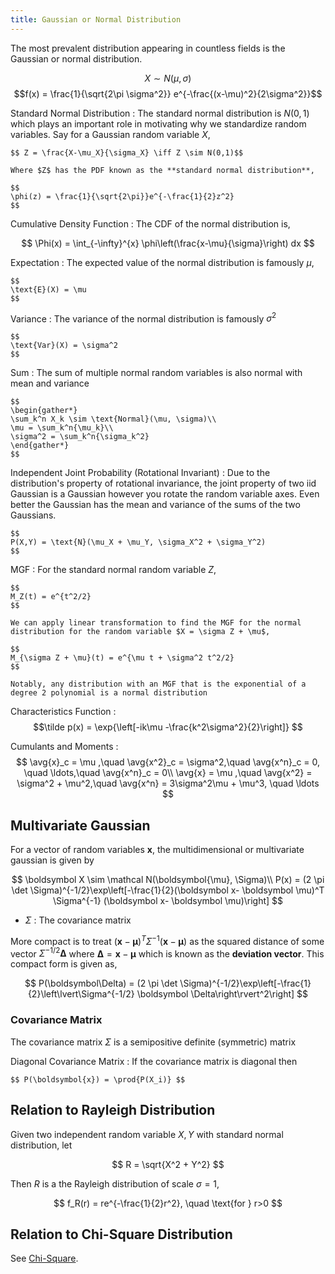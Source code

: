 ```yaml
---
title: Gaussian or Normal Distribution
---
```


The most prevalent distribution appearing in countless fields is the Gaussian or normal distribution.

$$X \sim N(\mu, \sigma)$$
$$f(x) = \frac{1}{\sqrt{2\pi \sigma^2}} e^{-\frac{(x-\mu)^2}{2\sigma^2}}$$

Standard Normal Distribution
: The standard normal distribution is $N(0,1)$ which plays an important role in motivating why we standardize random variables. Say for a Gaussian random variable $X$,

    $$ Z = \frac{X-\mu_X}{\sigma_X} \iff Z \sim N(0,1)$$

    Where $Z$ has the PDF known as the **standard normal distribution**,

    $$
    \phi(z) = \frac{1}{\sqrt{2\pi}}e^{-\frac{1}{2}z^2}
    $$

Cumulative Density Function
: The CDF of the normal distribution is,

$$
\Phi(x) = \int_{-\infty}^{x} \phi\left(\frac{x-\mu}{\sigma}\right) dx
$$

Expectation
: The expected value of the normal distribution is famously $\mu$,

    $$
    \text{E}(X) = \mu
    $$

Variance
: The variance of the normal distribution is famously $\sigma^2$

    $$
    \text{Var}(X) = \sigma^2
    $$

Sum
: The sum of multiple normal random variables is also normal with mean and variance

    $$
    \begin{gather*}
    \sum_k^n X_k \sim \text{Normal}(\mu, \sigma)\\
    \mu = \sum_k^n{\mu_k}\\
    \sigma^2 = \sum_k^n{\sigma_k^2}
    \end{gather*}
    $$

Independent Joint Probability (Rotational Invariant)
:    Due to the distribution's property of rotational invariance, the joint property of two iid Gaussian is a Gaussian however you rotate the random variable axes. Even better the Gaussian has the mean and variance of the sums of the two Gaussians.

    $$
    P(X,Y) = \text{N}(\mu_X + \mu_Y, \sigma_X^2 + \sigma_Y^2)
    $$

MGF
: For the standard normal random variable $Z$,

    $$
    M_Z(t) = e^{t^2/2}
    $$

    We can apply linear transformation to find the MGF for the normal distribution for the random variable $X = \sigma Z + \mu$,

    $$
    M_{\sigma Z + \mu}(t) = e^{\mu t + \sigma^2 t^2/2}
    $$

    Notably, any distribution with an MGF that is the exponential of a degree 2 polynomial is a normal distribution

Characteristics Function
:    $$\tilde p(x) = \exp{\left[-ik\mu -\frac{k^2\sigma^2}{2}\right]} $$

Cumulants and Moments
:    $$
        \avg{x}_c = \mu ,\quad \avg{x^2}_c = \sigma^2,\quad \avg{x^n}_c = 0, \quad \ldots,\quad  \avg{x^n}_c = 0\\
        \avg{x} = \mu ,\quad \avg{x^2} = \sigma^2 + \mu^2,\quad \avg{x^n} = 3\sigma^2\mu + \mu^3, \quad \ldots
    $$

## Multivariate Gaussian
For a vector of random variables $\boldsymbol x$, the multidimensional or multivariate gaussian is given by


$$
\boldsymbol X \sim \mathcal N(\boldsymbol{\mu}, \Sigma)\\
P(x) = (2 \pi \det \Sigma)^{-1/2}\exp\left[-\frac{1}{2}(\boldsymbol x- \boldsymbol \mu)^T \Sigma^{-1} (\boldsymbol x- \boldsymbol \mu)\right]
$$

* $\Sigma$ : The covariance matrix

More compact is to treat $(\boldsymbol x- \boldsymbol \mu)^T \Sigma^{-1} (\boldsymbol x- \boldsymbol \mu)$ as the squared distance of some vector $\Sigma^{-1/2} \boldsymbol \Delta$ where $\boldsymbol\Delta = \boldsymbol{x} - \boldsymbol{\mu}$ which is known as the **deviation vector**. This compact form is given as,

$$
P(\boldsymbol\Delta) = (2 \pi \det \Sigma)^{-1/2}\exp\left[-\frac{1}{2}\left\lvert\Sigma^{-1/2} \boldsymbol \Delta\right\rvert^2\right]
$$

### Covariance Matrix

The covariance matrix $\Sigma$ is a semipositive definite (symmetric) matrix

Diagonal Covariance Matrix
: If the covariance matrix is diagonal then

    $$ P(\boldsymbol{x}) = \prod{P(X_i)} $$

## Relation to Rayleigh Distribution
Given two independent random variable $X,Y$ with standard normal distribution, let

$$
R = \sqrt{X^2 + Y^2}
$$

Then $R$ is a the Rayleigh distribution of scale $\sigma = 1$,

$$
f_R(r) = re^{-\frac{1}{2}r^2}, \quad \text{for } r>0
$$

## Relation to Chi-Square Distribution
See [Chi-Square](./Chi-Square#Relation_to_Normal_Distribution).